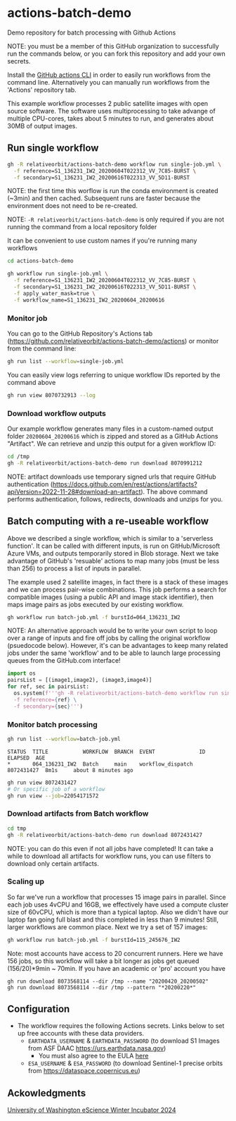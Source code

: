 # actions-batch-demo
Demo repository for batch processing with Github Actions

NOTE: you must be a member of this GitHub organization to successfully run the commands below, or you can fork this repository and add your own secrets.

Install the [GitHub actions CLI](https://cli.github.com) in order to easily run workflows from the command line. Alternatively you can manually run workflows from the 'Actions' repository tab. 

This example workflow processes 2 public satellite images with open source software. The software uses multiprocessing to take advange of multiple CPU-cores, takes about 5 minutes to run, and generates about 30MB of output images.

## Run single workflow

```bash
gh -R relativeorbit/actions-batch-demo workflow run single-job.yml \
  -f reference=S1_136231_IW2_20200604T022312_VV_7C85-BURST \
  -f secondary=S1_136231_IW2_20200616T022313_VV_5D11-BURST
```

NOTE: the first time this worflow is run the conda environment is created (~3min) and then cached. Subsequent runs are faster because the environment does not need to be re-created.

NOTE: `-R relativeorbit/actions-batch-demo` is only required if you are not running the command from a local repository folder

It can be convenient to use custom names if you're running many workflows

```bash
cd actions-batch-demo

gh workflow run single-job.yml \
  -f reference=S1_136231_IW2_20200604T022312_VV_7C85-BURST \
  -f secondary=S1_136231_IW2_20200616T022313_VV_5D11-BURST \
  -f apply_water_mask=true \
  -f workflow_name=S1_136231_IW2_20200604_20200616
```

### Monitor job

You can go to the GitHub Repository's Actions tab (https://github.com/relativeorbit/actions-batch-demo/actions) or monitor from the command line:
```bash
gh run list --workflow=single-job.yml
```

You can easily view logs referring to unique workflow IDs reported by the command above

```bash
gh run view 8070732913 --log 
```

### Download workflow outputs

Our example workflow generates many files in a custom-named output folder `20200604_20200616` which is zipped and stored as a GitHub Actions "Artifact". We can retrieve and unzip this output for a given workflow ID: 

```bash
cd /tmp
gh -R relativeorbit/actions-batch-demo run download 8070991212
```

NOTE: artifact downloads use temporary signed urls that require GitHub authentication (https://docs.github.com/en/rest/actions/artifacts?apiVersion=2022-11-28#download-an-artifact). The above command performs authentication, follows, redirects, downloads and unzips for you.


## Batch computing with a re-useable workflow

Above we described a single workflow, which is similar to a 'serverless function'. It can be called with different inputs, is run on GitHub/Microsoft Azure VMs, and outputs temporarily stored in Blob storage. Next we take advantage of GitHub's 'resuable' actions to map many jobs (must be less than 256) to process a list of inputs in parallel.

The example used 2 satellite images, in fact there is a stack of these images and we can process pair-wise combinations. This job performs a search for compatible images (using a public API and image stack identifier), then maps image pairs as jobs executed by our existing workflow.

```bash
gh workflow run batch-job.yml -f burstId=064_136231_IW2
```

NOTE: An alternative approach would be to write your own script to loop over a range of inputs and fire off jobs by calling the original workflow (psuedocode below). However, it's can be advantages to keep many related jobs under the same 'workflow' and to be able to launch large processing queues from the GitHub.com interface!

```python
import os
pairsList = [(image1,image2), (image3,image4)]
for ref, sec in pairsList:
  os.system(f'''gh -R relativeorbit/actions-batch-demo workflow run single-job.yml \
  -f reference={ref} \
  -f secondary={sec}''')
```

### Monitor batch processing

```bash
gh run list --workflow=batch-job.yml
```

```
STATUS  TITLE           WORKFLOW  BRANCH  EVENT              ID          ELAPSED  AGE                 
*       064_136231_IW2  Batch     main    workflow_dispatch  8072431427  8m1s     about 8 minutes ago
```

```bash
gh run view 8072431427
# Or specific job of a workflow
gh run view --job=22054171572
```

### Download artifacts from Batch workflow 

```bash
cd tmp
gh -R relativeorbit/actions-batch-demo run download 8072431427 
```

NOTE: you can do this even if not all jobs have completed! It can take a while to download all artifacts for workflow runs, you can use filters to download only certain artifacts.


### Scaling up

So far we've run a workflow that processes 15 image pairs in parallel. Since each job uses 4vCPU and 16GB, we effectively have used a compute cluster size of 60vCPU, which is more than a typical laptop. Also we didn't have our laptop fan going full blast and this completed in less than 9 minutes! Still, larger workflows are common place. Next we try a set of 157 images:

```bash
gh workflow run batch-job.yml -f burstId=115_245676_IW2
```

Note: most accounts have access to 20 concurrent runners. Here we have 156 jobs, so this workflow will take a bit longer as jobs get queued (156/20)*9min ~ 70min. If you have an academic or 'pro' account you have 


```
gh run download 8073568114 --dir /tmp --name "20200420_20200502"
gh run download 8073568114 --dir /tmp --pattern "*20200220*"
```

## Configuration

* The workflow requires the following Actions secrets. Links below to set up free accounts with these data providers.
  * `EARTHDATA_USERNAME` & `EARTHDATA_PASSWORD` (to download S1 Images from ASF DAAC https://urs.earthdata.nasa.gov)
    * You must also agree to the EULA [here](https://auth.asf.alaska.edu/)
  * `ESA_USERNAME` & `ESA_PASSWORD` (to download Sentinel-1 precise orbits from https://dataspace.copernicus.eu)


## Ackowledgments
[University of Washington eScience Winter Incubator 2024](https://escience.washington.edu/incubator-24-glacial-lakes/)
